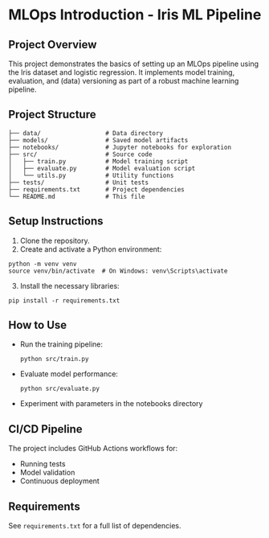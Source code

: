 # MLOps Introduction - Iris ML Pipeline

## Project Overview

This project demonstrates the basics of setting up an MLOps pipeline using the Iris dataset and logistic regression. It implements model training, evaluation, and (data) versioning as part of a robust machine learning pipeline.

## Project Structure

```
├── data/                  # Data directory
├── models/                # Saved model artifacts
├── notebooks/             # Jupyter notebooks for exploration
├── src/                   # Source code
│   ├── train.py           # Model training script
│   ├── evaluate.py        # Model evaluation script
│   └── utils.py           # Utility functions
├── tests/                 # Unit tests
├── requirements.txt       # Project dependencies
└── README.md              # This file
```

## Setup Instructions

1. Clone the repository.
2. Create and activate a Python environment:
  ```
  python -m venv venv
  source venv/bin/activate  # On Windows: venv\Scripts\activate
  ```
3. Install the necessary libraries:
  ```
  pip install -r requirements.txt
  ```

## How to Use

- Run the training pipeline:
  ```
  python src/train.py
  ```

- Evaluate model performance:
  ```
  python src/evaluate.py
  ```

- Experiment with parameters in the notebooks directory

## CI/CD Pipeline

The project includes GitHub Actions workflows for:
- Running tests
- Model validation
- Continuous deployment

## Requirements

See `requirements.txt` for a full list of dependencies.